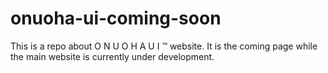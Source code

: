 # onuoha-ui-coming-soon
This is a repo about O N U O H A U I ™ website. It is the coming page while the main website is currently under development.
